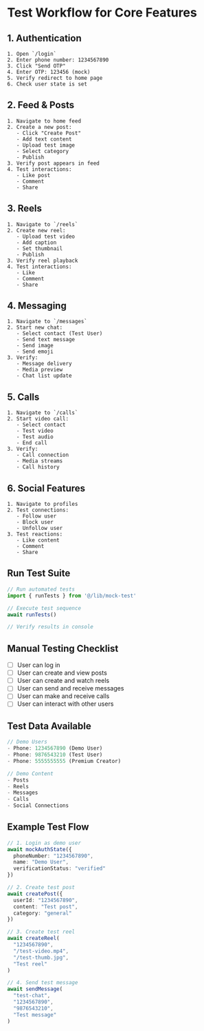 # Test Workflow for Core Features

## 1. Authentication
```
1. Open `/login`
2. Enter phone number: 1234567890
3. Click "Send OTP"
4. Enter OTP: 123456 (mock)
5. Verify redirect to home page
6. Check user state is set
```

## 2. Feed & Posts
```
1. Navigate to home feed
2. Create a new post:
   - Click "Create Post"
   - Add text content
   - Upload test image
   - Select category
   - Publish
3. Verify post appears in feed
4. Test interactions:
   - Like post
   - Comment
   - Share
```

## 3. Reels
```
1. Navigate to `/reels`
2. Create new reel:
   - Upload test video
   - Add caption
   - Set thumbnail
   - Publish
3. Verify reel playback
4. Test interactions:
   - Like
   - Comment
   - Share
```

## 4. Messaging
```
1. Navigate to `/messages`
2. Start new chat:
   - Select contact (Test User)
   - Send text message
   - Send image
   - Send emoji
3. Verify:
   - Message delivery
   - Media preview
   - Chat list update
```

## 5. Calls
```
1. Navigate to `/calls`
2. Start video call:
   - Select contact
   - Test video
   - Test audio
   - End call
3. Verify:
   - Call connection
   - Media streams
   - Call history
```

## 6. Social Features
```
1. Navigate to profiles
2. Test connections:
   - Follow user
   - Block user
   - Unfollow user
3. Test reactions:
   - Like content
   - Comment
   - Share
```

## Run Test Suite
```typescript
// Run automated tests
import { runTests } from '@/lib/mock-test'

// Execute test sequence
await runTests()

// Verify results in console
```

## Manual Testing Checklist
- [ ] User can log in
- [ ] User can create and view posts
- [ ] User can create and watch reels
- [ ] User can send and receive messages
- [ ] User can make and receive calls
- [ ] User can interact with other users

## Test Data Available
```typescript
// Demo Users
- Phone: 1234567890 (Demo User)
- Phone: 9876543210 (Test User)
- Phone: 5555555555 (Premium Creator)

// Demo Content
- Posts
- Reels
- Messages
- Calls
- Social Connections
```

## Example Test Flow
```typescript
// 1. Login as demo user
await mockAuthState({
  phoneNumber: "1234567890",
  name: "Demo User",
  verificationStatus: "verified"
})

// 2. Create test post
await createPost({
  userId: "1234567890",
  content: "Test post",
  category: "general"
})

// 3. Create test reel
await createReel(
  "1234567890",
  "/test-video.mp4",
  "/test-thumb.jpg",
  "Test reel"
)

// 4. Send test message
await sendMessage(
  "test-chat",
  "1234567890",
  "9876543210",
  "Test message"
)
